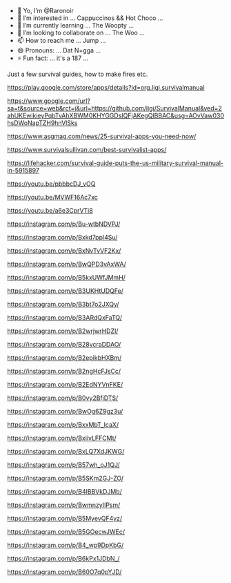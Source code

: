 - 👋 Yo, I’m @Raronoir
- 👀 I’m interested in ... Cappuccinos && Hot Choco ...
- 🌱 I’m currently learning ... The Woopty ... 
- 💞️ I’m looking to collaborate on ... The Woo ...
- 📫 How to reach me ... Jump ...
- 😄 Pronouns: ... Dat N+gga ...
- ⚡ Fun fact: ... it's a 187 ...

<!---Raronoir/Raronoir is a ✨ special ✨ repository because its `README.md` (this file) appears on your GitHub profile.
You can click the Preview link to take a look at your changes.
--->

Just a few survival guides, how to make fires etc. 


https://play.google.com/store/apps/details?id=org.ligi.survivalmanual


https://www.google.com/url?sa=t&source=web&rct=j&url=https://github.com/ligi/SurvivalManual&ved=2ahUKEwikieyPqbTvAhXBWM0KHYGGDsIQFjAKegQIBBAC&usg=AOvVaw030hsDWoNapTZH9hnVlSks


https://www.asgmag.com/news/25-survival-apps-you-need-now/

https://www.survivalsullivan.com/best-survivalist-apps/



https://lifehacker.com/survival-guide-puts-the-us-military-survival-manual-in-5915897



https://youtu.be/pbbbcDJ_vOQ


https://youtu.be/MVWF16Ac7xc


https://youtu.be/a6e3CprVTi8



https://instagram.com/p/Bu-wtbNDVPJ/

https://instagram.com/p/Bxkd7ppl4Su/

https://instagram.com/p/BxNvTvVF2Kx/

https://instagram.com/p/BwQPD3vAxWA/

https://instagram.com/p/B5kxUWfJMmH/

https://instagram.com/p/B3UKHtUDQFe/

https://instagram.com/p/B3bt7o2JXQy/

https://instagram.com/p/B3ARdQxFaTQ/

https://instagram.com/p/B2wrjwrHDZI/

https://instagram.com/p/B28vcraDDAO/

https://instagram.com/p/B2epikbHXBm/

https://instagram.com/p/B2ngHcFJsCc/

https://instagram.com/p/B2EdNYVnFKE/

https://instagram.com/p/B0vy2BfjDTS/

https://instagram.com/p/BwOg6Z9gz3u/

https://instagram.com/p/BxxMbT_IcaX/

https://instagram.com/p/BxiivLFFCMt/

https://instagram.com/p/BxLQ7XdJKWG/

https://instagram.com/p/B57wh_oJ1QJ/

https://instagram.com/p/B5SKm2GJ-ZO/

https://instagram.com/p/B4lBBVkDJMb/

https://instagram.com/p/BwmnzyIlPsm/

https://instagram.com/p/B5MyevQF4yz/

https://instagram.com/p/B5GOecwJWEc/

https://instagram.com/p/B4_wp9DpKbG/

https://instagram.com/p/B6kPx1JDbN_/

https://instagram.com/p/B60O7q0pYJD/

